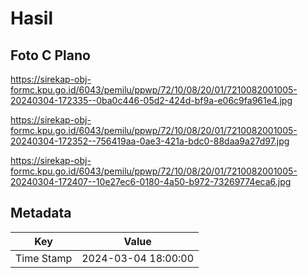 # Hasil

## Foto C Plano

https://sirekap-obj-formc.kpu.go.id/6043/pemilu/ppwp/72/10/08/20/01/7210082001005-20240304-172335--0ba0c446-05d2-424d-bf9a-e06c9fa961e4.jpg

https://sirekap-obj-formc.kpu.go.id/6043/pemilu/ppwp/72/10/08/20/01/7210082001005-20240304-172352--756419aa-0ae3-421a-bdc0-88daa9a27d97.jpg

https://sirekap-obj-formc.kpu.go.id/6043/pemilu/ppwp/72/10/08/20/01/7210082001005-20240304-172407--10e27ec6-0180-4a50-b972-73269774eca6.jpg


## Metadata

| Key        | Value               |
| ---------- | ------------------- |
| Time Stamp | 2024-03-04 18:00:00 |




